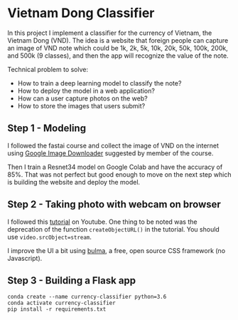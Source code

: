 # Vietnam Dong Classifier

In this project I implement a classifier for the currency of Vietnam, the Vietnam Dong (VND). The idea is a website that foreign people can capture an image of VND note which could be 1k, 2k, 5k, 10k, 20k, 50k, 100k, 200k, and 500k (9 classes), and then the app will recognize the value of the note.

Technical problem to solve:
* How to train a deep learning model to classify the note?
* How to deploy the model in a web application?
* How can a user capture photos on the web?
* How to store the images that users submit?

## Step 1 - Modeling

I followed the fastai course and collect the image of VND on the internet using [Google Image Downloader](https://github.com/hardikvasa/google-images-download) suggested by member of the course.

Then I train a Resnet34 model on Google Colab and have the accuracy of 85%. That was not perfect but good enough to move on the next step which is building the website and deploy the model.

## Step 2 - Taking photo with webcam on browser

I followed this [tutorial](https://www.youtube.com/watch?v=gA_HJMd7uvQ) on Youtube. One thing to be noted was the deprecation of the function `createObjectURL()` in the tutorial. You should use `video.srcObject=stream`.

I improve the UI a bit using [bulma](https://bulma.io/), a free, open source CSS framework (no Javascript).

## Step 3 - Building a Flask app

```
conda create --name currency-classifier python=3.6
conda activate currency-classifier
pip install -r requirements.txt
```

